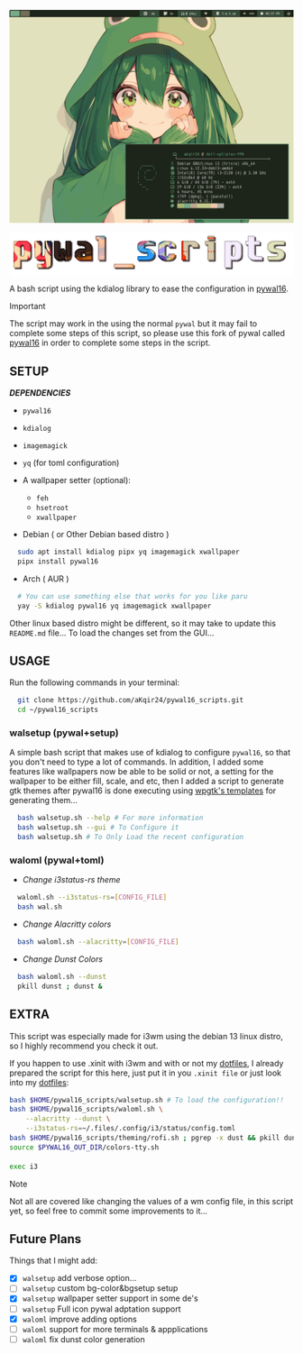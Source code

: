 ![Prev](prev.gif)

<img src="thumb.png" align="center"></img>

A bash script using the kdialog library to ease the configuration in [pywal16](https://github.com/eylles/pywal16).

> [!important] 
> The script may work in the using the normal `pywal` but it may fail to complete some steps of this script, so please use this fork of pywal called [pywal16](https://github.com/eylles/pywal16) in order to complete some steps in the script.

## SETUP
_**DEPENDENCIES**_
- `pywal16`
- `kdialog`
- `imagemagick`
- `yq` (for toml configuration)
- A wallpaper setter (optional):
  - `feh`
  - `hsetroot`
  - `xwallpaper`

- Debian ( or Other Debian based distro )
```bash
  sudo apt install kdialog pipx yq imagemagick xwallpaper
  pipx install pywal16
```

- Arch ( AUR )
```bash
  # You can use something else that works for you like paru
  yay -S kdialog pywal16 yq imagemagick xwallpaper
```
Other linux based distro might be different, so it may take to update this `README.md` file...
To load the changes set from the GUI...
<br>
## USAGE
Run the following commands in your terminal:
```bash
  git clone https://github.com/aKqir24/pywal16_scripts.git
  cd ~/pywal16_scripts
```
### walsetup (pywal+setup)
A simple bash script that makes use of kdialog to configure `pywal16`, so that you don't need to type a lot of commands. In addition, I added some features like wallpapers now be able to be solid or not, a setting for the wallpaper to be either fill, scale, and etc, then I added a script to generate gtk themes after pywal16 is done executing using [wpgtk's templates](https://github.com/deviantfero/wpgtk-templates) for generating them...
```bash
  bash walsetup.sh --help # For more information 
  bash walsetup.sh --gui # To Configure it
  bash walsetup.sh # To Only Load the recent configuration
```

### waloml (pywal+toml)
- _Change i3status-rs theme_
```bash
  waloml.sh --i3status-rs=[CONFIG_FILE]
  bash wal.sh
```
- _Change Alacritty colors_
```bash
  bash waloml.sh --alacritty=[CONFIG_FILE]
```
- _Change Dunst Colors_
```bash
  bash waloml.sh --dunst
  pkill dunst ; dunst & 
```

## EXTRA
This script was especially made for i3wm using the debian 13 linux distro, so I highly recommend you check it out.

If you happen to use .xinit with i3wm and with or not my [dotfiles](https://aKqir24/.files), I already prepared the script for this here, just put it in you `.xinit file` or just look into my [dotfiles](https://aKqir24/.files):

```bash
bash $HOME/pywal16_scripts/walsetup.sh # To load the configuration!!
bash $HOME/pywal16_scripts/waloml.sh \
	--alacritty --dunst \
	--i3status-rs=~/.files/.config/i3/status/config.toml
bash $HOME/pywal16_scripts/theming/rofi.sh ; pgrep -x dust && pkill dunst && dunst &
source $PYWAL16_OUT_DIR/colors-tty.sh

exec i3
```
> [!note]
> Not all are covered like changing the values of a wm config file, in this script yet, so feel free to commit some improvements to it...

## Future Plans
Things that I might add:
- [x] `walsetup` add verbose option...
- [ ] `walsetup` custom bg-color&bgsetup setup
- [x] `walsetup` wallpaper setter support in some de's
- [ ] `walsetup` Full icon pywal adptation support
- [x] `waloml` improve adding options
- [ ] `waloml` support for more terminals & appplications
- [ ] `waloml` fix dunst color generation
